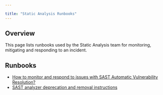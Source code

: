 ```yaml
---

title: "Static Analysis Runbooks"
---
```








## Overview

This page lists runbooks used by the Static Analysis team for monitoring, mitigating and responding to an incident.

## Runbooks

* [How to monitor and respond to issues with SAST Automatic Vulnerability Resolution?](how-to-monitor-and-respond-to-issues-with-sast-automatic-vulnerability-resolution)
* [SAST analyzer deprecation and removal instructions](analyzer-deprecation-and-removal-instructions)
